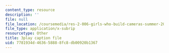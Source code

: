 ```yaml
---
content_type: resource
description: ''
file: null
file_location: /coursemedia/res-2-006-girls-who-build-cameras-summer-2016/7781934d463658888fc8db00920b1367_gXalqmV5ZEU.vtt
file_type: application/x-subrip
resourcetype: Other
title: 3play caption file
uid: 7781934d-4636-5888-8fc8-db00920b1367
---
```

